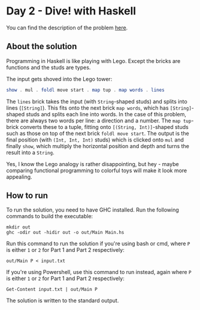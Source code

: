 # Day 2 - Dive! with Haskell
You can find the description of the problem [here][1].

## About the solution
Programming in Haskell is like playing with Lego. Except the bricks are
functions and the studs are types.

The input gets shoved into the Lego tower:

```haskell
show . mul . foldl move start . map tup . map words . lines
```

The `lines` brick takes the input (with `String`-shaped studs) and splits into
lines (`[String]`). This fits onto the next brick `map words`, which has
`[String]`-shaped studs and splits each line into words. In the case of this
problem, there are always two words per line: a direction and a number. The
`map tup`-brick converts these to a tuple, fitting onto `[(String, Int)]`-shaped
studs such as those on top of the next brick `foldl move start`. The output is
the final position (with `(Int, Int, Int)` studs) which is clicked onto `mul`
and finally `show`, which multiply the horizontal position and depth and turns
the result into a `String`.

Yes, I know the Lego analogy is rather disappointing, but hey - maybe comparing
functional programming to colorful toys will make it look more appealing.

## How to run
To run the solution, you need to have GHC installed. Run the following commands
to build the executable:

    mkdir out
    ghc -odir out -hidir out -o out/Main Main.hs

Run this command to run the solution if you're using bash or cmd, where `P` is
either `1` or `2` for Part 1 and Part 2 respectively:

    out/Main P < input.txt

If you're using Powershell, use this command to run instead, again where `P` is
either `1` or `2` for Part 1 and Part 2 respectively:

    Get-Content input.txt | out/Main P

The solution is written to the standard output.

[1]: <https://adventofcode.com/2021/day/2>
